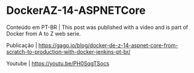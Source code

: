 # DockerAZ-14-ASPNETCore

Conteúdo em PT-BR | This post was published with a video and is part of Docker from A to Z web serie.

Publicação | https://gago.io/blog/docker-de-z-14-aspnet-core-from-scratch-to-production-with-docker-jenkins-pt-br/

Youtube | https://youtu.be/PH0SqgTSocs

